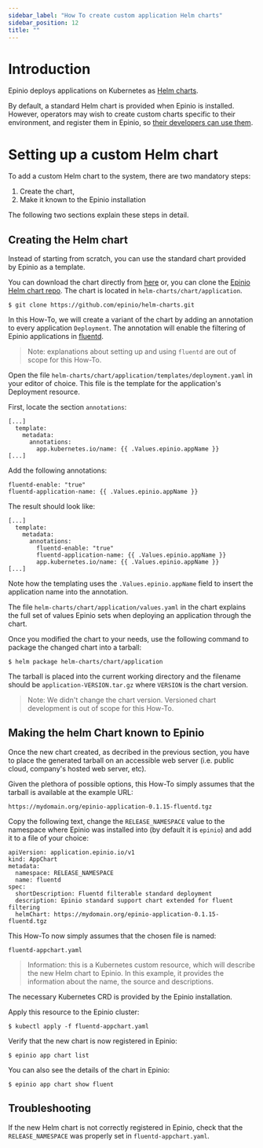 ```yaml
---
sidebar_label: "How To create custom application Helm charts"
sidebar_position: 12
title: ""
---
```


# Introduction

Epinio deploys applications on Kubernetes as [Helm charts](https://helm.sh/).

By default, a standard Helm chart is provided when Epinio is installed.
However, operators may wish to create custom charts specific to their environment, and
register them in Epinio, so [their developers can use them](using_custom_appcharts.md).

# Setting up a custom Helm chart

To add a custom Helm chart to the system, there are two mandatory steps:

  1. Create the chart,
  2. Make it known to the Epinio installation

The following two sections explain these steps in detail.

## Creating the Helm chart

Instead of starting from scratch, you can use the standard chart provided by Epinio as a
template.

You can download the chart directly from [here](https://github.com/epinio/helm-charts/tree/main/chart/application)
or, you can clone the [Epinio Helm chart repo](https://github.com/epinio/helm-charts.git).
The chart is located in `helm-charts/chart/application`.

```
$ git clone https://github.com/epinio/helm-charts.git
```

In this How-To, we will create a variant of the chart by adding an annotation to every
application `Deployment`. The annotation will enable the filtering of Epinio applications
in [fluentd](https://www.fluentd.org/).

> Note: explanations about setting up and using `fluentd` are out of scope for this How-To.

Open the file `helm-charts/chart/application/templates/deployment.yaml` in your editor of
choice.  This file is the template for the application's Deployment resource.

First, locate the section `annotations`:

```
[...]
  template:
    metadata:
      annotations:
        app.kubernetes.io/name: {{ .Values.epinio.appName }}
[...]
```

Add the following annotations:

```
fluentd-enable: "true"
fluentd-application-name: {{ .Values.epinio.appName }}
```

The result should look like:

```
[...]
  template:
    metadata:
      annotations:
        fluentd-enable: "true"
        fluentd-application-name: {{ .Values.epinio.appName }}
        app.kubernetes.io/name: {{ .Values.epinio.appName }}
[...]
```

Note how the templating uses the `.Values.epinio.appName` field to insert the application
name into the annotation.

The file `helm-charts/chart/application/values.yaml` in the chart explains the full set of
values Epinio sets when deploying an application through the chart.

Once you modified the chart to your needs, use the following command to package the
changed chart into a tarball:

```
$ helm package helm-charts/chart/application
```

The tarball is placed into the current working directory and the filename should be
`application-VERSION.tar.gz` where `VERSION` is the chart version.

> Note: We didn't change the chart version. Versioned chart development is out of scope
> for this How-To.


## Making the helm Chart known to Epinio

Once the new chart created, as decribed in the previous section, you have to place the
generated tarball on an accessible web server (i.e. public cloud, company's hosted web
server, etc).

Given the plethora of possible options, this How-To simply assumes that the tarball is
available at the example URL:

```
https://mydomain.org/epinio-application-0.1.15-fluentd.tgz
```

Copy the following text, change the `RELEASE_NAMESPACE` value to the namespace where
Epinio was installed into (by default it is `epinio`) and add it to a file of your choice:

```
apiVersion: application.epinio.io/v1
kind: AppChart
metadata:
  namespace: RELEASE_NAMESPACE
  name: fluentd
spec:
  shortDescription: Fluentd filterable standard deployment
  description: Epinio standard support chart extended for fluent filtering
  helmChart: https://mydomain.org/epinio-application-0.1.15-fluentd.tgz
```

This How-To now simply assumes that the chosen file is named:

```
fluentd-appchart.yaml
```

> Information: this is a Kubernetes custom resource, which will describe the new Helm
> chart to Epinio.  In this example, it provides the information about the name, the
> source and descriptions.

The necessary Kubernetes CRD is provided by the Epinio installation.

Apply this resource to the Epinio cluster:

```
$ kubectl apply -f fluentd-appchart.yaml
```

Verify that the new chart is now registered in Epinio:

```
$ epinio app chart list
```

You can also see the details of the chart in Epinio:

```
$ epinio app chart show fluent
```

## Troubleshooting

If the new Helm chart is not correctly registered in Epinio, check that the
`RELEASE_NAMESPACE` was properly set in `fluentd-appchart.yaml`.
